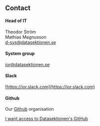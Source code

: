 ## Contact

#### Head of IT

Theodor Ström </br>
Mathias Magnusson </br>
[d-sys@datasektionen.se](mailto:d-sys@datasektionen.se)


#### System group
[ior@datasektionen.se](mailto:ior@datasektionen.se)

#### Slack

[https://ior.slack.com](https://ior.slack.com)

#### Github

Our [Github](https://dsekt.se/github-link-website) organisation</br>

[I want access to Datasektionen's GitHub](https://dsekt.se/github-access)
